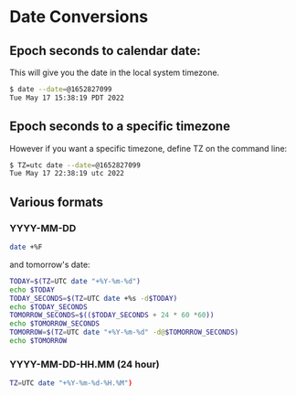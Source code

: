 # Date Conversions

## Epoch seconds to calendar date:

This will give you the date in the local system timezone.

```bash
$ date --date=@1652827099
Tue May 17 15:38:19 PDT 2022
```

## Epoch seconds to a specific timezone

However if you want a specific timezone, define TZ on the command line:

```bash
$ TZ=utc date --date=@1652827099
Tue May 17 22:38:19 utc 2022
```

## Various formats

### YYYY-MM-DD

```bash
date +%F
```

and tomorrow's date:

```bash
TODAY=$(TZ=UTC date "+%Y-%m-%d")
echo $TODAY
TODAY_SECONDS=$(TZ=UTC date +%s -d$TODAY)
echo $TODAY_SECONDS
TOMORROW_SECONDS=$(($TODAY_SECONDS + 24 * 60 *60))
echo $TOMORROW_SECONDS
TOMORROW=$(TZ=UTC date "+%Y-%m-%d" -d@$TOMORROW_SECONDS)
echo $TOMORROW
```

### YYYY-MM-DD-HH.MM (24 hour)

```bash
TZ=UTC date "+%Y-%m-%d-%H.%M")
```
